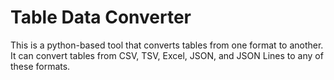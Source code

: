 # Table Data Converter

This is a python-based tool that converts tables from one format to another. It can convert tables from CSV, TSV, Excel, JSON, and JSON Lines to any of these formats.
